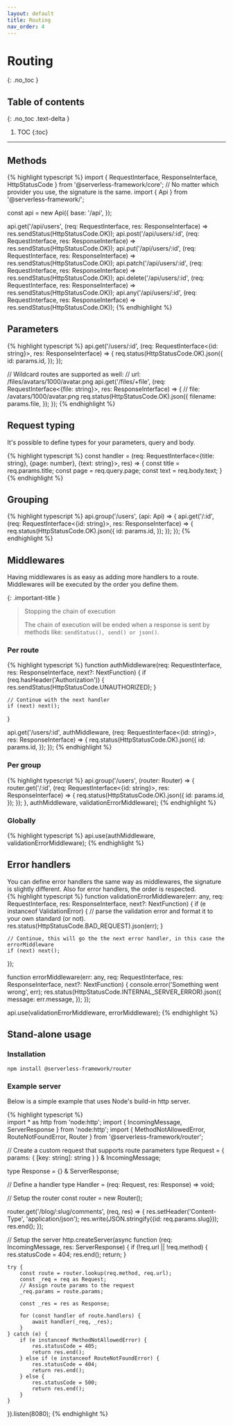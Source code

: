 ```yaml
---
layout: default
title: Routing
nav_order: 4
---
```


# Routing
{: .no_toc }

## Table of contents
{: .no_toc .text-delta }

1. TOC
{:toc}

---

## Methods

{% highlight typescript %}
import { RequestInterface, ResponseInterface, HttpStatusCode } from '@serverless-framework/core';
// No matter which provider you use, the signature is the same.
import { Api } from '@serverless-framework/<provider>';

const api = new Api({
    base: '/api',
});

api.get('/api/users', (req: RequestInterface, res: ResponseInterface) => 
    res.sendStatus(HttpStatusCode.OK));
api.post('/api/users/:id', (req: RequestInterface, res: ResponseInterface) => 
    res.sendStatus(HttpStatusCode.OK));
api.put('/api/users/:id', (req: RequestInterface, res: ResponseInterface) => 
    res.sendStatus(HttpStatusCode.OK));
api.patch('/api/users/:id', (req: RequestInterface, res: ResponseInterface) => 
    res.sendStatus(HttpStatusCode.OK));
api.delete('/api/users/:id', (req: RequestInterface, res: ResponseInterface) => 
    res.sendStatus(HttpStatusCode.OK));
api.any('/api/users/:id', (req: RequestInterface, res: ResponseInterface) => 
    res.sendStatus(HttpStatusCode.OK));
{% endhighlight %}

## Parameters
{% highlight typescript %}
api.get('/users/:id', (req: RequestInterface<{id: string}>, res: ResponseInterface) => {
    req.status(HttpStatusCode.OK).json({
        id: params.id,
    });
});

// Wildcard routes are supported as well:
// url: /files/avatars/1000/avatar.png
api.get('/files/+file', (req: RequestInterface<{file: string}>, res: ResponseInterface) => {
    // file: /avatars/1000/avatar.png
    req.status(HttpStatusCode.OK).json({
        filename: params.file,
    });
});
{% endhighlight %}

## Request typing
It's possible to define types for your parameters, query and body.

{% highlight typescript %}
const handler = (req: RequestInterface<{title: string}, {page: number}, {text: string}>, res) => {
    const title = req.params.title;
    const page = req.query.page;
    const text = req.body.text;
}
{% endhighlight %}

## Grouping 
{% highlight typescript %}
api.group('/users', (api: Api) => {
    api.get('/:id', (req: RequestInterface<{id: string}>, res: ResponseInterface) => {
        req.status(HttpStatusCode.OK).json({
            id: params.id,
        });
    });
});
{% endhighlight %}

## Middlewares
Having middlewares is as easy as adding more handlers to a route.  
Middlewares will be executed by the order you define them.  

{: .important-title }
> Stopping the chain of execution
>
>The chain of execution will be ended when a response is sent by methods like:
>`sendStatus(), send() or json()`.

### Per route
{% highlight typescript %}
function authMiddleware(req: RequestInterface, res: ResponseInterface, next?: NextFunction) {
    if (req.hasHeader('Authorization')) {
        res.sendStatus(HttpStatusCode.UNAUTHORIZED);
    }

    // Continue with the next handler
    if (next) next();
}

api.get('/users/:id', authMiddleware, (req: RequestInterface<{id: string}>, res: ResponseInterface) => {
    req.status(HttpStatusCode.OK).json({
        id: params.id,
    });
});
{% endhighlight %}

### Per group

{% highlight typescript %}
api.group('/users', (router: Router) => {
    router.get('/:id', (req: RequestInterface<{id: string}>, res: ResponseInterface) => {
        req.status(HttpStatusCode.OK).json({
            id: params.id,
        });
    });
}, authMiddleware, validationErrorMiddleware);
{% endhighlight %}

### Globally

{% highlight typescript %}
api.use(authMiddleware, validationErrorMiddleware);
{% endhighlight %}

## Error handlers
You can define error handlers the same way as middlewares, the signature is slightly different.
Also for error handlers, the order is respected.  
{% highlight typescript %}
function validationErrorMiddleware(err: any, req: RequestInterface, res: ResponseInterface, next?: NextFunction) {
    if (e instanceof ValidationError) {
        // parse the validation error and format it to your own standard (or not).
        res.status(HttpStatusCode.BAD_REQUEST).json(err);
    }

    // Continue, this will go the the next error handler, in this case the errorMiddleware
    if (next) next();
});

function errorMiddleware(err: any, req: RequestInterface, res: ResponseInterface, next?: NextFunction) {
    console.error('Something went wrong', err);
    res.status(HttpStatusCode.INTERNAL_SERVER_ERROR).json({
        message: err.message,
    });
});

api.use(validationErrorMiddleware, errorMiddleware);
{% endhighlight %}

## Stand-alone usage

### Installation

```shell
npm install @serverless-framework/router
```

### Example server

Below is a simple example that uses Node's build-in http server.  

{% highlight typescript %}  
import * as http from 'node:http';
import { IncomingMessage, ServerResponse } from 'node:http';
import { MethodNotAllowedError, RouteNotFoundError, Router } from '@serverless-framework/router';

// Create a custom request that supports route parameters
type Request = {
    params: { [key: string]: string }
} & IncomingMessage;

type Response = {} & ServerResponse;

// Define a handler
type Handler = (req: Request, res: Response) => void;

// Setup the router
const router = new Router<Handler>();

router.get('/blog/:slug/comments', (req, res) => {
    res.setHeader('Content-Type', 'application/json');
    res.write(JSON.stringify({id: req.params.slug}));
    res.end();
});

// Setup the server
http.createServer(async function (req: IncomingMessage, res: ServerResponse) {
    if (!req.url || !req.method) {
        res.statusCode = 404;
        res.end();
        return;
    }

    try {
        const route = router.lookup(req.method, req.url);
        const _req = req as Request;
        // Assign route params to the request
        _req.params = route.params;
    
        const _res = res as Response;
    
        for (const handler of route.handlers) {
            await handler(_req, _res);
        }
    } catch (e) {
        if (e instanceof MethodNotAllowedError) {
            res.statusCode = 405;
            return res.end();
        } else if (e instanceof RouteNotFoundError) {
            res.statusCode = 404;
            return res.end();
        } else {
            res.statusCode = 500;
            return res.end();
        }
    }
}).listen(8080);
{% endhighlight %}